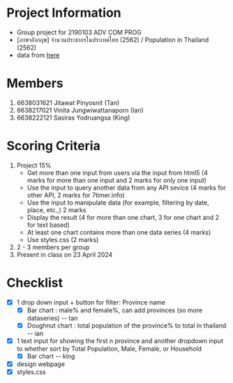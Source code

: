 # Project Information
- Group project for 2190103 ADV COM PROG
- [ภาษาอังกฤษ] จำนวนประชากรในประเทศไทย (2562) / Population in Thailand (2562)
- data from [here](https://data.thailand.opendevelopmentmekong.net/th/dataset/thailand-population-2019/resource/108125ab-7323-4b29-bcbe-9fc8bb24acbf)

# Members
1. 6638031621 Jitawat Pinyosnit (Tan)
2. 6638217021 Vinita Jungwiwattanaporn (Ian)
3. 6638222121 Sasiras Yodruangsa (King)

# Scoring Criteria
1. Project 15%
    - Get more than one input from users via the input from html5 (4 marks for more than one input and 2 marks for only one input)
    - Use the input to query another data from any API sevice (4 marks for other API, 2 marks for 7timer.info)
    - Use the input to manipulate data (for example, filtering by date, place, etc.,) 2 marks
    - Display the result (4 for more than one chart, 3 for one chart and 2 for text based)
    - At least one chart contains more than one data series (4 marks)
    - Use styles.css (2 marks)
2. 2 - 3 members per group
3. Present in class on 23 April 2024

# Checklist
- [x] 1 drop down input + button for filter: Province name
    - [x] Bar chart : male% and female%, can add provinces (so more dataseries) -- tan
    - [x] Doughnut chart : total population of the province% to total in thailand -- ian
- [x] 1 text input for showing the first n province and another dropdown input to whether sort by Total Population, Male, Female, or Household
    - [x] Bar chart -- king
- [x] design webpage
- [x] styles.css
